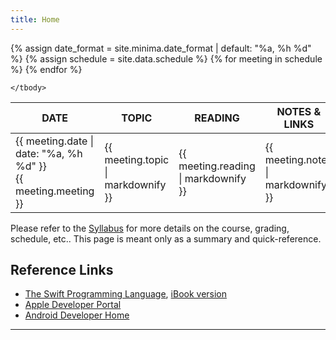 ```yaml
---
title: Home
---
```

<table class="schedule">
    <thead>
        <tr>
            <th>DATE</th>
            <th>TOPIC</th>
            <th>READING</th>
            <th>NOTES &amp; LINKS</th>
        </tr>
    </thead>
    <tbody>
		{% assign date_format = site.minima.date_format | default: "%a, %h %d" %}
        {% assign schedule = site.data.schedule %}
        {% for meeting in schedule %}
            <tr>
                <td>{{ meeting.date | date: "%a, %h %d" }}<br/>{{ meeting.meeting }}</td>
                <td>{{ meeting.topic | markdownify }}</td>
                <td>{{ meeting.reading | markdownify }}</td>
                <td>{{ meeting.notes | markdownify }}</td>
            </tr>
        {% endfor %}

    </tbody>
</table>

Please refer to the [Syllabus](syllabus.html) for more details on the course, grading, schedule, etc.. This page is meant only as a summary and quick-reference.

## Reference Links

* [The Swift Programming Language](https://developer.apple.com/library/ios/documentation/Swift/Conceptual/Swift_Programming_Language/), 
[iBook version](https://itunes.apple.com/us/book/swift-programming-language/id881256329?mt=11)
* [Apple Developer Portal](http://developer.apple.com)
* [Android Developer Home](https://developer.android.com/)

<hr/>
